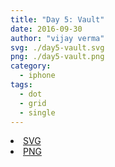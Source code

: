 ```yaml
---
title: "Day 5: Vault"
date: 2016-09-30
author: "vijay verma"
svg: ./day5-vault.svg
png: ./day5-vault.png
category:
  - iphone
tags:
  - dot
  - grid
  - single
---
```

<li><a href="./day5-vault.svg" download className="btn-svg">SVG</a></li>
<li><a href="/day5-vault.png" download className="btn-png">PNG</a></li>
